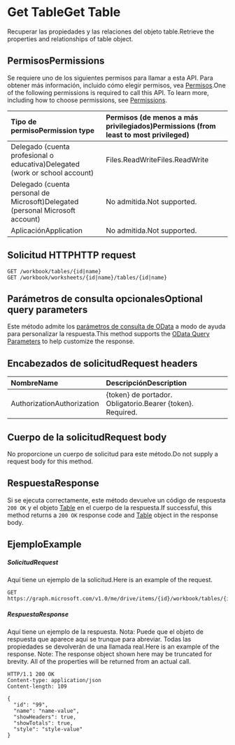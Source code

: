 # <a name="get-table"></a><span data-ttu-id="55bb8-101">Get Table</span><span class="sxs-lookup"><span data-stu-id="55bb8-101">Get Table</span></span>

<span data-ttu-id="55bb8-102">Recuperar las propiedades y las relaciones del objeto table.</span><span class="sxs-lookup"><span data-stu-id="55bb8-102">Retrieve the properties and relationships of table object.</span></span>
## <a name="permissions"></a><span data-ttu-id="55bb8-103">Permisos</span><span class="sxs-lookup"><span data-stu-id="55bb8-103">Permissions</span></span>
<span data-ttu-id="55bb8-p101">Se requiere uno de los siguientes permisos para llamar a esta API. Para obtener más información, incluido cómo elegir permisos, vea [Permisos](../../../concepts/permissions_reference.md).</span><span class="sxs-lookup"><span data-stu-id="55bb8-p101">One of the following permissions is required to call this API. To learn more, including how to choose permissions, see [Permissions](../../../concepts/permissions_reference.md).</span></span>

|<span data-ttu-id="55bb8-106">Tipo de permiso</span><span class="sxs-lookup"><span data-stu-id="55bb8-106">Permission type</span></span>      | <span data-ttu-id="55bb8-107">Permisos (de menos a más privilegiados)</span><span class="sxs-lookup"><span data-stu-id="55bb8-107">Permissions (from least to most privileged)</span></span>              |
|:--------------------|:---------------------------------------------------------|
|<span data-ttu-id="55bb8-108">Delegado (cuenta profesional o educativa)</span><span class="sxs-lookup"><span data-stu-id="55bb8-108">Delegated (work or school account)</span></span> | <span data-ttu-id="55bb8-109">Files.ReadWrite</span><span class="sxs-lookup"><span data-stu-id="55bb8-109">Files.ReadWrite</span></span>    |
|<span data-ttu-id="55bb8-110">Delegado (cuenta personal de Microsoft)</span><span class="sxs-lookup"><span data-stu-id="55bb8-110">Delegated (personal Microsoft account)</span></span> | <span data-ttu-id="55bb8-111">No admitida.</span><span class="sxs-lookup"><span data-stu-id="55bb8-111">Not supported.</span></span>    |
|<span data-ttu-id="55bb8-112">Aplicación</span><span class="sxs-lookup"><span data-stu-id="55bb8-112">Application</span></span> | <span data-ttu-id="55bb8-113">No admitida.</span><span class="sxs-lookup"><span data-stu-id="55bb8-113">Not supported.</span></span> |

## <a name="http-request"></a><span data-ttu-id="55bb8-114">Solicitud HTTP</span><span class="sxs-lookup"><span data-stu-id="55bb8-114">HTTP request</span></span>
<!-- { "blockType": "ignored" } -->
```http
GET /workbook/tables/{id|name}
GET /workbook/worksheets/{id|name}/tables/{id|name}
```
## <a name="optional-query-parameters"></a><span data-ttu-id="55bb8-115">Parámetros de consulta opcionales</span><span class="sxs-lookup"><span data-stu-id="55bb8-115">Optional query parameters</span></span>
<span data-ttu-id="55bb8-116">Este método admite los [parámetros de consulta de OData](http://developer.microsoft.com/en-us/graph/docs/overview/query_parameters) a modo de ayuda para personalizar la respuesta.</span><span class="sxs-lookup"><span data-stu-id="55bb8-116">This method supports the [OData Query Parameters](http://developer.microsoft.com/en-us/graph/docs/overview/query_parameters) to help customize the response.</span></span>

## <a name="request-headers"></a><span data-ttu-id="55bb8-117">Encabezados de solicitud</span><span class="sxs-lookup"><span data-stu-id="55bb8-117">Request headers</span></span>
| <span data-ttu-id="55bb8-118">Nombre</span><span class="sxs-lookup"><span data-stu-id="55bb8-118">Name</span></span>      |<span data-ttu-id="55bb8-119">Descripción</span><span class="sxs-lookup"><span data-stu-id="55bb8-119">Description</span></span>|
|:----------|:----------|
| <span data-ttu-id="55bb8-120">Authorization</span><span class="sxs-lookup"><span data-stu-id="55bb8-120">Authorization</span></span>  | <span data-ttu-id="55bb8-p102">{token} de portador. Obligatorio.</span><span class="sxs-lookup"><span data-stu-id="55bb8-p102">Bearer {token}. Required.</span></span> |

## <a name="request-body"></a><span data-ttu-id="55bb8-123">Cuerpo de la solicitud</span><span class="sxs-lookup"><span data-stu-id="55bb8-123">Request body</span></span>
<span data-ttu-id="55bb8-124">No proporcione un cuerpo de solicitud para este método.</span><span class="sxs-lookup"><span data-stu-id="55bb8-124">Do not supply a request body for this method.</span></span>

## <a name="response"></a><span data-ttu-id="55bb8-125">Respuesta</span><span class="sxs-lookup"><span data-stu-id="55bb8-125">Response</span></span>

<span data-ttu-id="55bb8-126">Si se ejecuta correctamente, este método devuelve un código de respuesta `200 OK` y el objeto [Table](../resources/table.md) en el cuerpo de la respuesta.</span><span class="sxs-lookup"><span data-stu-id="55bb8-126">If successful, this method returns a `200 OK` response code and [Table](../resources/table.md) object in the response body.</span></span>
## <a name="example"></a><span data-ttu-id="55bb8-127">Ejemplo</span><span class="sxs-lookup"><span data-stu-id="55bb8-127">Example</span></span>
##### <a name="request"></a><span data-ttu-id="55bb8-128">Solicitud</span><span class="sxs-lookup"><span data-stu-id="55bb8-128">Request</span></span>
<span data-ttu-id="55bb8-129">Aquí tiene un ejemplo de la solicitud.</span><span class="sxs-lookup"><span data-stu-id="55bb8-129">Here is an example of the request.</span></span>
<!-- {
  "blockType": "request",
  "name": "get_table"
}-->
```http
GET https://graph.microsoft.com/v1.0/me/drive/items/{id}/workbook/tables/{id|name}
```
##### <a name="response"></a><span data-ttu-id="55bb8-130">Respuesta</span><span class="sxs-lookup"><span data-stu-id="55bb8-130">Response</span></span>
<span data-ttu-id="55bb8-p103">Aquí tiene un ejemplo de la respuesta. Nota: Puede que el objeto de respuesta que aparece aquí se trunque para abreviar. Todas las propiedades se devolverán de una llamada real.</span><span class="sxs-lookup"><span data-stu-id="55bb8-p103">Here is an example of the response. Note: The response object shown here may be truncated for brevity. All of the properties will be returned from an actual call.</span></span>
<!-- {
  "blockType": "response",
  "truncated": true,
  "@odata.type": "microsoft.graph.table"
} -->
```http
HTTP/1.1 200 OK
Content-type: application/json
Content-length: 109

{
  "id": "99",
  "name": "name-value",
  "showHeaders": true,
  "showTotals": true,
  "style": "style-value"
}
```

<!-- uuid: 8fcb5dbc-d5aa-4681-8e31-b001d5168d79
2015-10-25 14:57:30 UTC -->
<!-- {
  "type": "#page.annotation",
  "description": "Get Table",
  "keywords": "",
  "section": "documentation",
  "tocPath": ""
}-->
